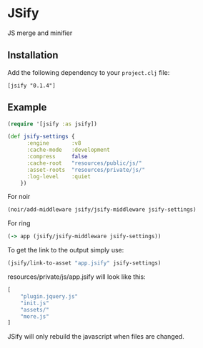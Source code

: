 JSify
=====

JS merge and minifier

## Installation

Add the following dependency to your `project.clj` file:

    [jsify "0.1.4"]

## Example

```clojure
(require '[jsify :as jsify])

(def jsify-settings {
      :engine       :v8
      :cache-mode   :development
      :compress     false
      :cache-root   "resources/public/js/" 
      :asset-roots  "resources/private/js/"
      :log-level    :quiet
    })
```
 
 For noir    
 
```clojure
(noir/add-middleware jsify/jsify-middleware jsify-settings)
```
      
For ring

```clojure
(-> app (jsify/jsify-middleware jsify-settings))
```

To get the link to the output simply use:

```clojure
(jsify/link-to-asset "app.jsify" jsify-settings)
```
    
resources/private/js/app.jsify will look like this:

```clojure
[
    "plugin.jquery.js"
    "init.js"
    "assets/"
    "more.js"
]
``` 

JSify will only rebuild the javascript when files are changed.
